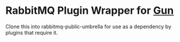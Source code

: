 # RabbitMQ Plugin Wrapper for [Gun](http://github.com/ninenines/gun)

Clone this into rabbitmq-public-umbrella for use as a dependency by plugins that require it.

